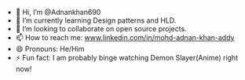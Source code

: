 - 👋 Hi, I’m @Adnankhan690
- 🌱 I’m currently learning Design patterns and HLD.
- 💞️ I’m looking to collaborate on open source projects.
- 📫 How to reach me: www.linkedin.com/in/mohd-adnan-khan-addy
- 😄 Pronouns: He/Him
- ⚡ Fun fact: I am probably binge watching Demon Slayer(Anime) right now!

<!---
Adnankhan690/Adnankhan690 is a ✨ special ✨ repository because its `README.md` (this file) appears on your GitHub profile.
You can click the Preview link to take a look at your changes.
--->
